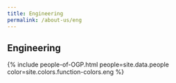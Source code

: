 ```yaml
---
title: Engineering
permalink: /about-us/eng
---
```


## **Engineering**

{% include people-of-OGP.html people=site.data.people color=site.colors.function-colors.eng %}
